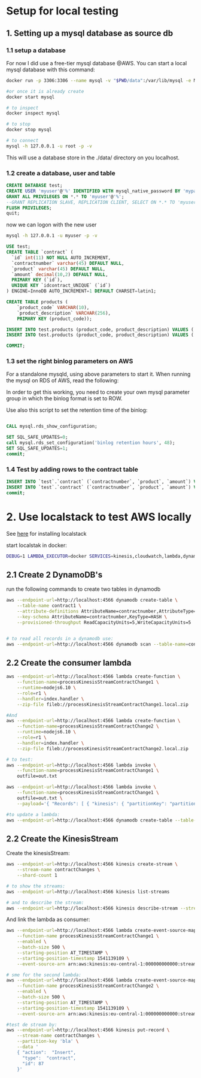 # Setup for local testing

## 1. Setting up a mysql database as source db

### 1.1 setup a database
For now I did use a free-tier mysql database @AWS.
You can start a local mysql database with this command:
```bash
docker run -p 3306:3306 --name mysql -v "$PWD/data":/var/lib/mysql -e MYSQL_ROOT_PASSWORD=secret -d mysql:latest --binlog_format=ROW --binlog_expire_logs_seconds=172800

#or once it is already create
docker start mysql

# to inspect
docker inspect mysql

# to stop
docker stop mysql

# to connect
mysql -h 127.0.0.1 -u root -p -v
```
This will use a database store in the ./data/ directory on you localhost.

### 1.2 create a database, user and table
``` sql
CREATE DATABASE test;
CREATE USER 'myuser'@'%' IDENTIFIED WITH mysql_native_password BY 'mypassword';
GRANT ALL PRIVILEGES ON *.* TO 'myuser'@'%';
--GRANT REPLICATION SLAVE, REPLICATION CLIENT, SELECT ON *.* TO 'myuser'@'%';
FLUSH PRIVILEGES;
quit;
```
now we can logon with the new user
```bash
mysql -h 127.0.0.1 -u myuser -p -v
```

``` sql
USE test;
CREATE TABLE `contract` (
  `id` int(11) NOT NULL AUTO_INCREMENT,
  `contractnumber` varchar(45) DEFAULT NULL,
  `product` varchar(45) DEFAULT NULL,
  `amount` decimal(10,2) DEFAULT NULL,
  PRIMARY KEY (`id`),
  UNIQUE KEY `idcontract_UNIQUE` (`id`)
) ENGINE=InnoDB AUTO_INCREMENT=1 DEFAULT CHARSET=latin1;

CREATE TABLE products (
    `product_code` VARCHAR(10),
    `product_description` VARCHAR(256),  
    PRIMARY KEY (product_code));

INSERT INTO test.products (product_code, product_description) VALUES ('ALA', 'Aflossingsvrij, Lineair en Annuiteiten');
INSERT INTO test.products (product_code, product_description) VALUES ('TOP', 'Een TOP product');

COMMIT;
```

### 1.3 set the right binlog parameters on AWS

For a standalone mysqld, using above parameters to start it. When running the mysql on RDS of AWS, read the following:

In order to get this working, you need to create your own mysql parameter group in which the binlog format is set to ROW.

Use also this script to set the retention time of the binlog:
```sql

CALL mysql.rds_show_configuration;

SET SQL_SAFE_UPDATES=0;
call mysql.rds_set_configuration('binlog retention hours', 48);
SET SQL_SAFE_UPDATES=1;
commit;
```

### 1.4 Test by adding rows to the contract table
``` sql
INSERT INTO `test`.`contract` (`contractnumber`, `product`, `amount`) VALUES ("12345679", "ALA", 200000.00);
INSERT INTO `test`.`contract` (`contractnumber`, `product`, `amount`) VALUES ("12345678", "TOP", 150000.00);
commit;
```

# 2. Use localstack to test AWS locally
See [here](https://github.com/localstack/localstack) for installing localstack

start localstak in docker:
``` bash
DEBUG=1 LAMBDA_EXECUTOR=docker SERVICES=kinesis,cloudwatch,lambda,dynamodb localstack start --docker
```

## 2.1 Create 2 DynamoDB's
run the following commands to create two tables in dynamodb
``` bash
aws --endpoint-url=http://localhost:4566 dynamodb create-table \
    --table-name contract1 \
    --attribute-definitions AttributeName=contractnumber,AttributeType=S \
    --key-schema AttributeName=contractnumber,KeyType=HASH \
    --provisioned-throughput ReadCapacityUnits=5,WriteCapacityUnits=5


# to read all records in a dynamodb use:
aws --endpoint-url=http://localhost:4566 dynamodb scan --table-name=contract1
```

## 2.2 Create the consumer lambda
```bash
aws --endpoint-url=http://localhost:4566 lambda create-function \
    --function-name=processKinesisStreamContractChange1 \
    --runtime=nodejs6.10 \
    --role=r1 \
    --handler=index.handler \
    --zip-file fileb://processKinesisStreamContractChange1.local.zip

#And
aws --endpoint-url=http://localhost:4566 lambda create-function \
    --function-name=processKinesisStreamContractChange2 \
    --runtime=nodejs6.10 \
    --role=r1 \
    --handler=index.handler \
    --zip-file fileb://processKinesisStreamContractChange2.local.zip

# to test:
aws --endpoint-url=http://localhost:4566 lambda invoke \
    --function-name=processKinesisStreamContractChange1 \
    outfile=out.txt

aws --endpoint-url=http://localhost:4566 lambda invoke \
    --function-name=processKinesisStreamContractChange1 \
    outfile=out.txt \
    --payload='{ "Records": [ { "kinesis": { "partitionKey": "partitionKey-03", "kinesisSchemaVersion": "1.0", "data": "ewogICAgImFjdGlvbiI6ICJJbnNlcnQiLAogICAgInR5cGUiOiAiY29udHJhY3QiLAogICAgImlkIjogODgKfQ==", "sequenceNumber": "49545115243490985018280067714973144582180062593244200961", "approximateArrivalTimestamp": 1428537600 }, "eventSource": "aws:kinesis", "eventID": "shardId-000000000000:49545115243490985018280067714973144582180062593244200961", "invokeIdentityArn": "arn:aws:iam::EXAMPLE", "eventVersion": "1.0", "eventName": "aws:kinesis:record", "eventSourceARN": "arn:aws:kinesis:EXAMPLE", "awsRegion": "eu-central-1" } ] }'

#to update a lambda:
aws --endpoint-url=http://localhost:4566 dynamodb create-table --table-name contract1 --attribute-definitions AttributeName=contractnumber,AttributeType=S --key-schema AttributeName=contractnumber,KeyType=HASH --provisioned-throughput ReadCapacityUnits=5,WriteCapacityUnits=5
```
## 2.2 Create the KinesisStream
Create the kinesisStream:
``` bash
aws --endpoint-url=http://localhost:4566 kinesis create-stream \
    --stream-name contractChanges \
    --shard-count 1

# to show the streams:
aws --endpoint-url=http://localhost:4566 kinesis list-streams

# and to describe the stream:
aws --endpoint-url=http://localhost:4566 kinesis describe-stream --stream-name contractChanges

```
And link the lambda as consumer:
``` bash
aws --endpoint-url=http://localhost:4566 lambda create-event-source-mapping \
    --function-name processKinesisStreamContractChange1 \
    --enabled \
    --batch-size 500 \
    --starting-position AT_TIMESTAMP \
    --starting-position-timestamp 1541139109 \
    --event-source-arn arn:aws:kinesis:eu-central-1:000000000000:stream/contractChanges

# sme for the second lambda:
aws --endpoint-url=http://localhost:4566 lambda create-event-source-mapping \
    --function-name processKinesisStreamContractChange2 \
    --enabled \
    --batch-size 500 \
    --starting-position AT_TIMESTAMP \
    --starting-position-timestamp 1541139109 \
    --event-source-arn arn:aws:kinesis:eu-central-1:000000000000:stream/contractChanges

#test de stream by:
aws --endpoint-url=http://localhost:4566 kinesis put-record \
    --stream-name contractChanges \
    --partition-key 'bla' \
    --data '
    { "action":  "Insert",
      "type":  "contract",
      "id": 87
    }'


```
